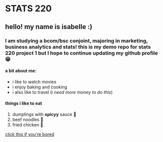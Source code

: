 # STATS 220

## hello! my name is isabelle :)

### I am studying a bcom/bsc conjoint, majoring in marketing, business analytics and stats! this is my demo repo for stats 220 project 1 but I hope to continue updating my github profile 😁
#### a bit about me:
- i like to watch movies
- i enjoy baking and cooking
- i also like to travel (_i need more money to do this_)

#### things i like to eat
1. dumplings with **spicyy** sauce 🥟
2. beef noodles 🍜
3. fried chicken 🍗

[click this if you're bored](https://www.boredbutton.com/)


